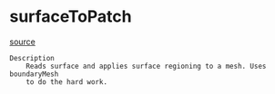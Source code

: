 # surfaceToPatch

[source](github.com/OpenFOAM-jp/OpenFOAM-utilities-tutorials-jp/blob/master/v1906/surface/surfaceToPatch/surfaceToPatch.C/surfaceToPatch.C)

```
Description
    Reads surface and applies surface regioning to a mesh. Uses boundaryMesh
    to do the hard work.


```

